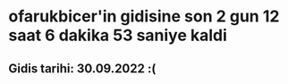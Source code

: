# ofarukbicer'in gidisine son 2 gun 12 saat 6 dakika 53 saniye kaldi

## Gidis tarihi: 30.09.2022 :(